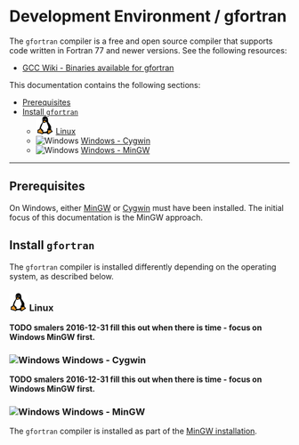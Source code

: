 # Development Environment / gfortran #

The `gfortran` compiler is a free and open source compiler that supports code written in Fortran 77 and newer versions.
See the following resources:

* [GCC Wiki - Binaries available for gfortran](https://gcc.gnu.org/wiki/GFortranBinaries)

This documentation contains the following sections:

* [Prerequisites](#prerequisites)
* [Install `gfortran`](#install-gfortran)
	+ ![Linux](../images/linux-32.png) [Linux](#linux)
	+ ![Windows](../images/windows-32.ico) [Windows - Cygwin](#windows-cygwin)
	+ ![Windows](../images/windows-32.ico) [Windows - MinGW](#windows-mingw)

-----------------

## Prerequisites ##

On Windows, either [MinGW](machine#install-mingw-native-windows-32-bit) or [Cygwin](machine#install-cygwin) must have been installed.
The initial focus of this documentation is the MinGW approach.

## Install `gfortran` ##

The `gfortran` compiler is installed differently depending on the operating system, as described below.

### ![Linux](../images/linux-32.png) Linux ###

**TODO smalers 2016-12-31 fill this out when there is time - focus on Windows MinGW first.**

### ![Windows](../images/windows-32.ico) Windows - Cygwin ###

**TODO smalers 2016-12-31 fill this out when there is time - focus on Windows MinGW first.**

### ![Windows](../images/windows-32.ico) Windows - MinGW ###

The `gfortran` compiler is installed as part of the [MinGW installation](machine#install-mingw).
